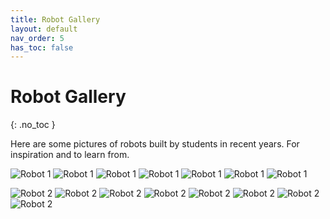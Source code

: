 ```yaml
---
title: Robot Gallery
layout: default
nav_order: 5
has_toc: false
---
```


# Robot Gallery
{: .no_toc }

Here are some pictures of robots built by students in recent years. For inspiration and to learn from.

![Robot 1](../assets/images/robot_gallery/P9046048.jpg)
![Robot 1](../assets/images/robot_gallery/P9046052.jpg)
![Robot 1](../assets/images/robot_gallery/P9046054.jpg)
![Robot 1](../assets/images/robot_gallery/P9046055.jpg)
![Robot 1](../assets/images/robot_gallery/P9046060.jpg)
![Robot 1](../assets/images/robot_gallery/P9046062.jpg)
![Robot 1](../assets/images/robot_gallery/P9046067.jpg)

![Robot 2](../assets/images/robot_gallery/P9046068.jpg)
![Robot 2](../assets/images/robot_gallery/P9046072.jpg)
![Robot 2](../assets/images/robot_gallery/P9046073.jpg)
![Robot 2](../assets/images/robot_gallery/P9046074.jpg)
![Robot 2](../assets/images/robot_gallery/P9046075.jpg)
![Robot 2](../assets/images/robot_gallery/P9046077.jpg)
![Robot 2](../assets/images/robot_gallery/P9046080.jpg)
![Robot 2](../assets/images/robot_gallery/P9046083.jpg)

